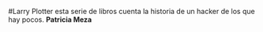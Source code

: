 #Larry Plotter
esta serie de libros cuenta la historia de un hacker de los que hay pocos. 
**Patricia Meza**